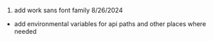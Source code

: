 1. add work sans font family
8/26/2024
- add environmental variables for api paths and other places where needed